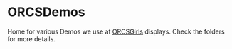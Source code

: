 # ORCSDemos

Home for various Demos we use at <a href="https://www.orcsgirls.org">ORCSGirls</a> displays. 
Check the folders for more details.
